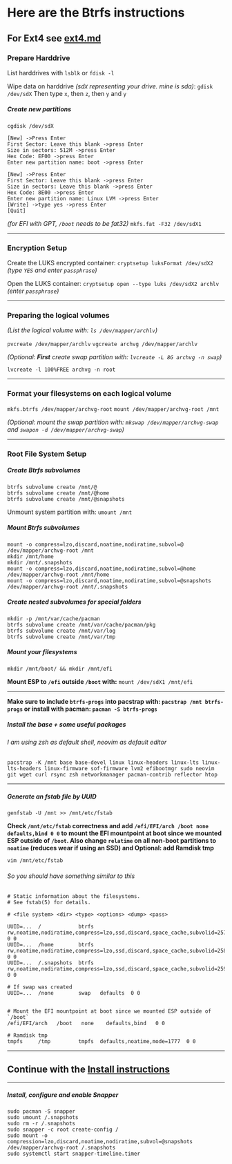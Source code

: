 # Here are the Btrfs instructions

## For Ext4 see [ext4.md](ext4.md)

### Prepare Harddrive

List harddrives with `lsblk` or `fdisk -l`

Wipe data on harddrive *(sd`X` representing your drive. mine is sda)*: `gdisk /dev/sdX`
Then type `x`, then `z`, then `y` and `y`

##### Create new partitions

`cgdisk /dev/sdX`

```text
[New] ->Press Enter
First Sector: Leave this blank ->press Enter
Size in sectors: 512M ->press Enter
Hex Code: EF00 ->press Enter
Enter new partition name: boot ->press Enter

[New] ->Press Enter
First Sector: Leave this blank ->press Enter
Size in sectors: Leave this blank ->press Enter
Hex Code: 8E00 ->press Enter
Enter new partition name: Linux LVM ->press Enter
[Write] ->type yes ->press Enter
[Quit]
```

*(for EFI with GPT, `/boot` needs to be fat32)*
`mkfs.fat -F32 /dev/sdX1`

---

### Encryption Setup

Create the LUKS encrypted container:
`cryptsetup luksFormat /dev/sdX2` *(type `YES` and enter `passphrase`)*

Open the LUKS container:
`cryptsetup open --type luks /dev/sdX2 archlv` *(enter `passphrase`)*

---

### Preparing the logical volumes

*(List the logical volume with: `ls /dev/mapper/archlv`)*

`pvcreate /dev/mapper/archlv`
`vgcreate archvg /dev/mapper/archlv`

*(Optional: **First** create swap partition with: `lvcreate -L 8G archvg -n swap`)*

`lvcreate -l 100%FREE archvg -n root`

---

### Format your filesystems on each logical volume

`mkfs.btrfs /dev/mapper/archvg-root`
`mount /dev/mapper/archvg-root /mnt`

*(Optional: mount the swap partition with: `mkswap /dev/mapper/archvg-swap` and `swapon -d /dev/mapper/archvg-swap`)*

---

### Root File System Setup

##### Create Btrfs subvolumes

```text
btrfs subvolume create /mnt/@
btrfs subvolume create /mnt/@home
btrfs subvolume create /mnt/@snapshots
```

Unmount system partition with: `umount /mnt`

##### Mount Btrfs subvolumes

```text
mount -o compress=lzo,discard,noatime,nodiratime,subvol=@ /dev/mapper/archvg-root /mnt
mkdir /mnt/home
mkdir /mnt/.snapshots
mount -o compress=lzo,discard,noatime,nodiratime,subvol=@home /dev/mapper/archvg-root /mnt/home
mount -o compress=lzo,discard,noatime,nodiratime,subvol=@snapshots /dev/mapper/archvg-root /mnt/.snapshots
```

##### Create nested subvolumes for special folders

```text
mkdir -p /mnt/var/cache/pacman
btrfs subvolume create /mnt/var/cache/pacman/pkg
btrfs subvolume create /mnt/var/log
btrfs subvolume create /mnt/var/tmp
```

##### Mount your filesystems

`mkdir /mnt/boot/ && mkdir /mnt/efi`

**Mount ESP to `/efi` outside `/boot` with:** `mount /dev/sdX1 /mnt/efi`

---

**Make sure to include `btrfs-progs` into pacstrap with: `pacstrap /mnt btrfs-progs` or install with pacman: `pacman -S btrfs-progs`**

##### Install the base + some useful packages

###### I am using zsh as default shell, neovim as default editor

`pacstrap -K /mnt base base-devel linux linux-headers linux-lts linux-lts-headers linux-firmware sof-firmware lvm2 efibootmgr sudo neovim git wget curl rsync zsh networkmanager pacman-contrib reflector htop`

---

##### Generate an fstab file by UUID

`genfstab -U /mnt >> /mnt/etc/fstab`

**Check `/mnt/etc/fstab` correctness and add `/efi/EFI/arch /boot none defaults,bind 0 0` to mount the EFI mountpoint at boot since we mounted ESP outside of `/boot`. Also change `relatime` on all non-boot partitions to `noatime` (reduces wear if using an SSD) and Optional: add Ramdisk tmp**

`vim /mnt/etc/fstab`

###### So you should have something similar to this

```text
# Static information about the filesystems.
# See fstab(5) for details.

# <file system> <dir> <type> <options> <dump> <pass>

UUID=...  /            btrfs  rw,noatime,nodiratime,compress=lzo,ssd,discard,space_cache,subvolid=257,subvol=/@,subvol=@  0 0
UUID=...  /home        btrfs  rw,noatime,nodiratime,compress=lzo,ssd,discard,space_cache,subvolid=258,subvol=/@home,subvol=@home  0 0
UUID=...  /.snapshots  btrfs  rw,noatime,nodiratime,compress=lzo,ssd,discard,space_cache,subvolid=259,subvo=/@snapshots,subvol=@snapshots 0 0

# If swap was created
UUID=...  /none        swap   defaults  0 0


# Mount the EFI mountpoint at boot since we mounted ESP outside of `/boot`
/efi/EFI/arch	/boot	none	defaults,bind	0 0

# Ramdisk tmp
tmpfs     /tmp         tmpfs  defaults,noatime,mode=1777  0 0
```

---

## Continue with the [Install instructions](base.md)

---

##### Install, configure and enable Snapper
```text
sudo pacman -S snapper
sudo umount /.snapshots
sudo rm -r /.snapshots
sudo snapper -c root create-config /
sudo mount -o compression=lzo,discard,noatime,nodiratime,subvol=@snapshots /dev/mapper/archvg-root /.snapshots
sudo systemctl start snapper-timeline.timer
```
